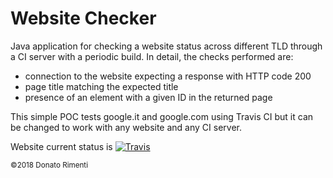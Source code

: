 # Website Checker

Java application for checking a website status across different TLD through a CI server with a periodic build. In detail, the checks performed are:

- connection to the website expecting a response with HTTP code 200
- page title matching the expected title
- presence of an element with a given ID in the returned page

This simple POC tests google.it and google.com using Travis CI but it can be changed to work with any website and any CI server.

Website current status is [![Travis](https://img.shields.io/travis/aurasphere/website-checker.svg)](https://travis-ci.org/aurasphere/website-checker)

<sub>©2018 Donato Rimenti</sub>
